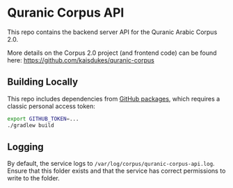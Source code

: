 # Quranic Corpus API

This repo contains the backend server API for the Quranic Arabic Corpus 2.0.

More details on the Corpus 2.0 project (and frontend code) can be found here: https://github.com/kaisdukes/quranic-corpus

## Building Locally

This repo includes dependencies from [GitHub packages](https://github.com/kaisdukes/memseqdb/packages), which requires a classic personal access token:

```bash
export GITHUB_TOKEN=...
./gradlew build
```

## Logging

By default, the service logs to `/var/log/corpus/quranic-corpus-api.log`. Ensure that this folder exists and that the service has correct permissions to write to the folder.